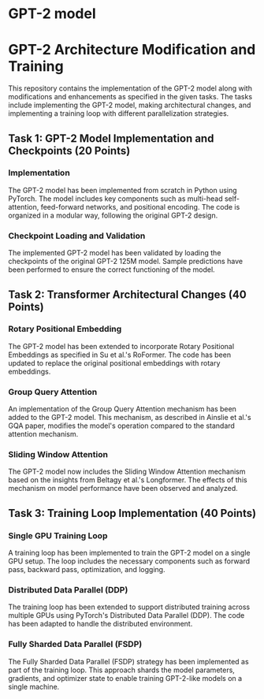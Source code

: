 # GPT-2 model

# GPT-2 Architecture Modification and Training

This repository contains the implementation of the GPT-2 model along with modifications and enhancements as specified in the given tasks. The tasks include implementing the GPT-2 model, making architectural changes, and implementing a training loop with different parallelization strategies.

## Task 1: GPT-2 Model Implementation and Checkpoints (20 Points)

### Implementation

The GPT-2 model has been implemented from scratch in Python using PyTorch. The model includes key components such as multi-head self-attention, feed-forward networks, and positional encoding. The code is organized in a modular way, following the original GPT-2 design.

### Checkpoint Loading and Validation

The implemented GPT-2 model has been validated by loading the checkpoints of the original GPT-2 125M model. Sample predictions have been performed to ensure the correct functioning of the model.

## Task 2: Transformer Architectural Changes (40 Points)

### Rotary Positional Embedding

The GPT-2 model has been extended to incorporate Rotary Positional Embeddings as specified in Su et al.'s RoFormer. The code has been updated to replace the original positional embeddings with rotary embeddings.

### Group Query Attention

An implementation of the Group Query Attention mechanism has been added to the GPT-2 model. This mechanism, as described in Ainslie et al.'s GQA paper, modifies the model's operation compared to the standard attention mechanism.

### Sliding Window Attention

The GPT-2 model now includes the Sliding Window Attention mechanism based on the insights from Beltagy et al.'s Longformer. The effects of this mechanism on model performance have been observed and analyzed.

## Task 3: Training Loop Implementation (40 Points)

### Single GPU Training Loop

A training loop has been implemented to train the GPT-2 model on a single GPU setup. The loop includes the necessary components such as forward pass, backward pass, optimization, and logging.

### Distributed Data Parallel (DDP)

The training loop has been extended to support distributed training across multiple GPUs using PyTorch's Distributed Data Parallel (DDP). The code has been adapted to handle the distributed environment.

### Fully Sharded Data Parallel (FSDP)

The Fully Sharded Data Parallel (FSDP) strategy has been implemented as part of the training loop. This approach shards the model parameters, gradients, and optimizer state to enable training GPT-2-like models on a single machine.


